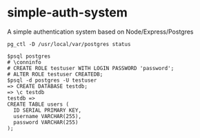 # simple-auth-system

A simple authentication system based on Node/Express/Postgres

``` shell
pg_ctl -D /usr/local/var/postgres status
```

``` shell
$psql postgres
# \conninfo
# CREATE ROLE testuser WITH LOGIN PASSWORD 'password';
# ALTER ROLE testuser CREATEDB;
$psql -d postgres -U testuser
=> CREATE DATABASE testdb;
=> \c testdb
testdb =>
CREATE TABLE users (
  ID SERIAL PRIMARY KEY,
  username VARCHAR(255),
  password VARCHAR(255)
);
```
